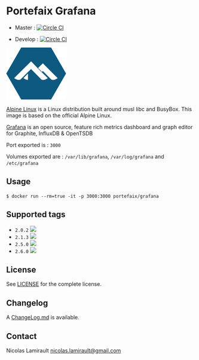 # Portefaix Grafana

* Master :
[![Circle CI](https://circleci.com/gh/portefaix/docker-grafana/tree/master.svg?style=svg)](https://circleci.com/gh/portefaix/docker-grafana/tree/master)

* Develop :
[![Circle CI](https://circleci.com/gh/portefaix/docker-grafana/tree/develop.svg?style=svg)](https://circleci.com/gh/portefaix/docker-grafana/tree/develop)

![logo](https://raw.githubusercontent.com/1science/docker-alpine/latest/logo.png)

[Alpine Linux][] is a Linux distribution built around musl libc and BusyBox.
This image is based on the official Alpine Linux.

[Grafana][] is an open source, feature rich metrics dashboard and graph editor for
Graphite, InfluxDB & OpenTSDB

Port exported is : `3000`

Volumes exported are : `/var/lib/grafana`, `/var/log/grafana` and `/etc/grafana`

## Usage

    $ docker run --rm=true -it -p 3000:3000 portefaix/grafana

## Supported tags

- `2.0.2` [![](https://badge.imagelayers.io/portefaix/grafana:2.0.2.svg)](https://imagelayers.io/?images=portefaix/grafana:2.0.2 'imagelayers.io')
- `2.1.3` [![](https://badge.imagelayers.io/portefaix/grafana:2.1.3.svg)](https://imagelayers.io/?images=portefaix/grafana:2.1.3 'imagelayers.io')
- `2.5.0` [![](https://badge.imagelayers.io/portefaix/grafana:2.5.0.svg)](https://imagelayers.io/?images=portefaix/grafana:2.5.0 'imagelayers.io')
- `2.6.0` [![](https://badge.imagelayers.io/portefaix/grafana:2.6.0.svg)](https://imagelayers.io/?images=portefaix/grafana:2.6.0 'imagelayers.io')


## License

See [LICENSE](LICENSE) for the complete license.


## Changelog

A [ChangeLog.md](ChangeLog.md) is available.


## Contact

Nicolas Lamirault <nicolas.lamirault@gmail.com>


[Alpine Linux]: http://www.alpinelinux.org

[Grafana]: http://grafana.org/

